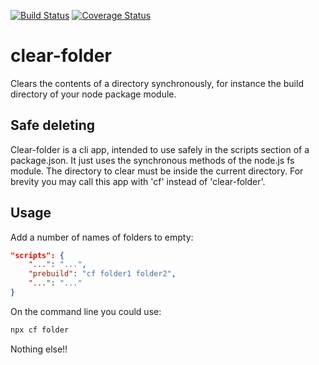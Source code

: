 [![Build Status](https://travis-ci.com/ovanderzee/clear-folder.svg?branch=main)](https://travis-ci.com/ovanderzee/clear-folder)
[![Coverage Status](https://coveralls.io/repos/github/ovanderzee/clear-folder/badge.svg?branch=main)](https://coveralls.io/github/ovanderzee/clear-folder?branch=main)

# clear-folder
Clears the contents of a directory synchronously,
for instance the build directory of your node package module.

## Safe deleting
Clear-folder is a cli app,
intended to use safely in the scripts section of a package.json.
It just uses the synchronous methods of the node.js fs module.
The directory to clear must be inside the current directory.
For brevity you may call this app with 'cf' instead of 'clear-folder'.

## Usage
Add a number of names of folders to empty:

```json
"scripts": {
    "...": "...",
    "prebuild": "cf folder1 folder2",
    "...": "..."
}
```

On the command line you could use:

```sh
npx cf folder
```

Nothing else!!
